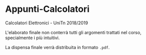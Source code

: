 # Appunti-Calcolatori
Calcolatori Elettronici - UniTn 2018/2019

L'elaborato finale non conterrà tutti gli argomenti trattati nel corso, specialmente i più intuitivi.

La dispensa finale verrà distribuita in formato `.pdf`.
